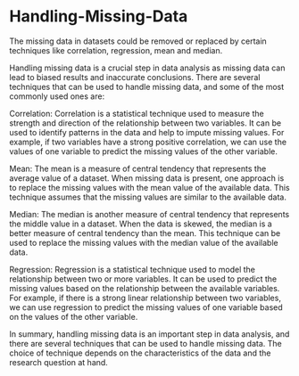 # Handling-Missing-Data
The missing data in datasets could be removed or replaced by certain techniques like correlation, regression, mean and median.

Handling missing data is a crucial step in data analysis as missing data can lead to biased results and inaccurate conclusions. There are several techniques that can be used to handle missing data, and some of the most commonly used ones are:

Correlation: Correlation is a statistical technique used to measure the strength and direction of the relationship between two variables. It can be used to identify patterns in the data and help to impute missing values. For example, if two variables have a strong positive correlation, we can use the values of one variable to predict the missing values of the other variable.

Mean: The mean is a measure of central tendency that represents the average value of a dataset. When missing data is present, one approach is to replace the missing values with the mean value of the available data. This technique assumes that the missing values are similar to the available data.

Median: The median is another measure of central tendency that represents the middle value in a dataset. When the data is skewed, the median is a better measure of central tendency than the mean. This technique can be used to replace the missing values with the median value of the available data.

Regression: Regression is a statistical technique used to model the relationship between two or more variables. It can be used to predict the missing values based on the relationship between the available variables. For example, if there is a strong linear relationship between two variables, we can use regression to predict the missing values of one variable based on the values of the other variable.

In summary, handling missing data is an important step in data analysis, and there are several techniques that can be used to handle missing data. The choice of technique depends on the characteristics of the data and the research question at hand.
